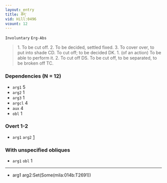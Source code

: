 ```yaml
---
layout: entry
title: ཆོད་
vid: Hill:0496
vcount: 12
---
```

`Involuntary` `Erg-Abs`
> 1\.
 To be cut off\.
 2\.
 To be decided, settled fixed\.
 3\.
 To cover over, to put into shade CD\.
 To cut off; to be decided DK\.
 1\.
 (of an action) To be able to perform it\.
 2\.
 To cut off DS\.
To be cut off, to be separated, to be broken off TC\.

### Dependencies (N = 12)
* `arg1` 5
* `arg2` 1
* `arg3` 1
* `argcl` 4
* `aux` 4
* `obl` 1


### Overt 1-2
* `arg1` `arg2` [1](#arg1-arg2)


### With unspecified obliques
* `arg1` `obl` 1

---
* <a name='arg1-arg2'>arg1 arg2</a>:Set(Some(mila:014b:T2691))
